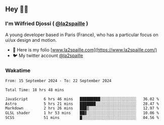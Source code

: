 ## Hey 👋🏾
### I'm Wilfried Djossi ( <a href="https://twitter.com/la2spaille/" target="_blank">@la2spaille</a> )
A young developer based in Paris (France), who has a particular focus on ui/ux design and motion.

- 🎨 Here is my folio [www.la2spaille.com](https://www.la2spaille.com/)
- 🐦 My twitter account [@la2spaille](https://twitter.com/la2spaille/)

### Wakatime
<!--START_SECTION:waka-->

```txt
From: 15 September 2024 - To: 22 September 2024

Total Time: 18 hrs 48 mins

JavaScript       6 hrs 46 mins   █████████░░░░░░░░░░░░░░░░   36.02 %
Astro            5 hrs 21 mins   ███████░░░░░░░░░░░░░░░░░░   28.47 %
Markdown         2 hrs 26 mins   ███▒░░░░░░░░░░░░░░░░░░░░░   12.97 %
GLSL shader      1 hr 53 mins    ██▓░░░░░░░░░░░░░░░░░░░░░░   10.06 %
SCSS             51 mins         █░░░░░░░░░░░░░░░░░░░░░░░░   04.56 %
```

<!--END_SECTION:waka-->
<!--
**la2spaille/la2spaille** is a ✨ _special_ ✨ repository because its `README.md` (this file) appears on your GitHub profile.

Here are some ideas to get you started:

- 🔭 I’m currently working on ...
- 🌱 I’m currently learning ...
- 👯 I’m looking to collaborate on ...
- 🤔 I’m looking for help with ...
- 💬 Ask me about ...
- 📫 How to reach me: ...
- 😄 Pronouns: ...
- ⚡ Fun fact: ...
-->
